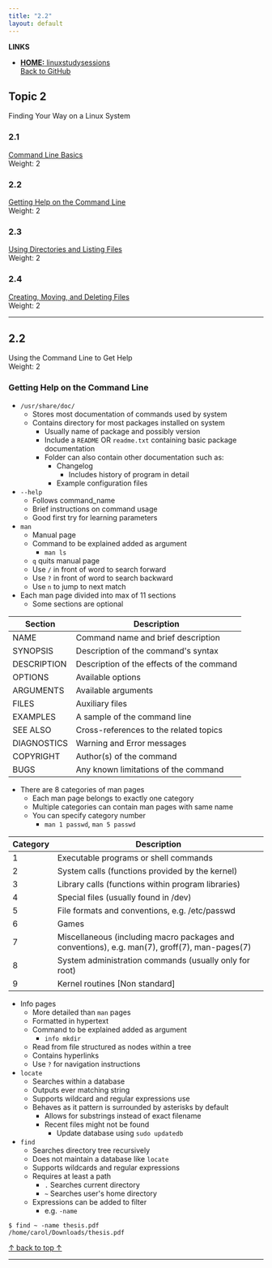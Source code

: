 ```yaml
---
title: "2.2"
layout: default
---
```


**LINKS**
- [**HOME:** linuxstudysessions](https://bullintheserver.github.io/linuxstudysessions)  
[Back to GitHub](https://github.com/bullintheserver/linuxstudysessions)  

## Topic 2  
Finding Your Way on a Linux System

### 2.1
[Command Line Basics](https://bullintheserver.github.io/linuxstudysessions/topic2/2_1.html)  
Weight: 2

### 2.2
[Getting Help on the Command Line](https://bullintheserver.github.io/linuxstudysessions/topic2/2_2.html)  
Weight: 2

### 2.3
[Using Directories and Listing Files](https://bullintheserver.github.io/linuxstudysessions/topic2/2_3.html)  
Weight: 2

### 2.4
[Creating, Moving, and Deleting Files](https://bullintheserver.github.io/linuxstudysessions/topic2/2_4.html)  
Weight: 2

--- 

## 2.2
Using the Command Line to Get Help  
Weight: 2

### Getting Help on the Command Line
- `/usr/share/doc/`
    - Stores most documentation of commands used by system 
    - Contains directory for most packages installed on system
        - Usually name of package and possibly version
        - Include a `README` OR `readme.txt` containing basic package documentation
        - Folder can also contain other documentation such as:
            - Changelog
                - Includes history of program in detail
            - Example configuration files
- `--help`
    - Follows command_name
    - Brief instructions on command usage
    - Good first try for learning parameters
- `man`
    - Manual page
    - Command to be explained added as argument
        - `man ls`
    - `q` quits manual page
    - Use `/` in front of word to search forward
    - Use `?` in front of word to search backward
    - Use `n` to jump to next match
- Each man page divided into max of 11 sections
    - Some sections are optional

| Section | Description |
|---------|-------------|
| NAME | Command name and brief description |
| SYNOPSIS | Description of the command's syntax |
| DESCRIPTION | Description of the effects of the command |
| OPTIONS | Available options |
| ARGUMENTS | Available arguments |
| FILES | Auxiliary files |
| EXAMPLES | A sample of the command line |
| SEE ALSO | Cross-references to the related topics |
| DIAGNOSTICS | Warning and Error messages |
| COPYRIGHT | Author(s) of the command |
| BUGS | Any known limitations of the command |

- There are 8 categories of man pages
    - Each man page belongs to exactly one category
    - Multiple categories can contain man pages with same name
    - You can specify category number
        - `man 1 passwd`, `man 5 passwd`


| Category | Description |
|----------|-------------|
| 1 | Executable programs or shell commands |
| 2 | System calls (functions provided by the kernel) |
| 3 | Library calls (functions within program libraries) |
| 4 | Special files (usually found in /dev) |
| 5 | File formats and conventions, e.g. /etc/passwd |
| 6 | Games |
| 7 | Miscellaneous (including macro packages and conventions), e.g. man(7), groff(7), man-pages(7) |
| 8 | System administration commands (usually only for root) |
| 9 | Kernel routines [Non standard] |

- Info pages
    - More detailed than `man` pages
    - Formatted in hypertext 
    - Command to be explained added as argument
        - `info mkdir`
    - Read from file structured as nodes within a tree
    - Contains hyperlinks 
    - Use `?` for navigation instructions
- `locate`
    - Searches within a database
    - Outputs ever matching string
    - Supports wildcard and regular expressions use
    - Behaves as it pattern is surrounded by asterisks by default
        - Allows for substrings instead of exact filename
        - Recent files might not be found
            - Update database using `sudo updatedb`
- `find`
    - Searches directory tree recursively
    - Does not maintain a database like `locate`
    - Supports wildcards and regular expressions
    - Requires at least a path
        - `.` Searches current directory
        - `~` Searches user's home directory
    - Expressions can be added to filter 
        - e.g. `-name` 

```
$ find ~ -name thesis.pdf
/home/carol/Downloads/thesis.pdf
```

<!-- HTML for Back to Top Button -->
<a href="#" id="back-to-top" title="Back to top">&uarr; back to top &uarr;</a>

<!-- Link to external JS file -->
<script src="{{ "/assets/js/back-to-top.js" | relative_url }}"></script>
        
---